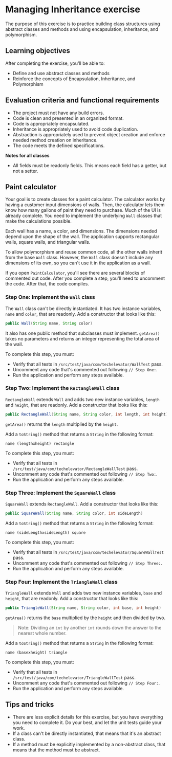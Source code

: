 # Managing Inheritance exercise

The purpose of this exercise is to practice building class structures using abstract classes and methods and using encapsulation, inheritance, and polymorphism.

## Learning objectives

After completing the exercise, you'll be able to:

- Define and use abstract classes and methods
- Reinforce the concepts of Encapsulation, Inheritance, and Polymorphism

## Evaluation criteria and functional requirements

* The project must not have any build errors.
* Code is clean and presented in an organized format.
* Code is appropriately encapsulated.
* Inheritance is appropriately used to avoid code duplication.
* Abstraction is appropriately used to prevent object creation and enforce needed method creation on inheritance.
* The code meets the defined specifications.

**Notes for all classes**
- All fields must be readonly fields. This means each field has a getter, but not a setter.

## Paint calculator

Your goal is to create classes for a paint calculator. The calculator works by having a customer input dimensions of walls. Then, the calculator lets them know how many gallons of paint they need to purchase. Much of the UI is already complete. You need to implement the underlying `Wall` classes that make the calculations possible.

Each wall has a name, a color, and dimensions. The dimensions needed depend upon the shape of the wall. The application supports rectangular walls, square walls, and triangular walls.

To allow polymorphism and reuse common code, all the other walls inherit from the base `Wall` class. However, the `Wall` class doesn't include any dimensions of its own, so you can't use it in the application as a wall.

If you open `PaintCalculator`, you'll see there are several blocks of commented out code. After you complete a step, you'll need to uncomment the code. After that, the code compiles.

### Step One: Implement the `Wall` class

The `Wall` class can't be directly instantiated. It has two instance variables, `name` and `color`, that are readonly. Add a constructor that looks like this:

``` Java
public Wall(String name, String color)
```

It also has one public method that subclasses must implement. `getArea()` takes no parameters and returns an integer representing the total area of the wall.

To complete this step, you must:
- Verify that all tests in `/src/test/java/com/techelevator/WallTest` pass.
- Uncomment any code that's commented out following `// Step One:`.
- Run the application and perform any steps available.

### Step Two: Implement the `RectangleWall` class

`RectangleWall` extends `Wall` and adds two new instance variables, `length` and `height`, that are readonly. Add a constructor that looks like this:

``` Java
public RectangleWall(String name, String color, int length, int height)
```

`getArea()` returns the `length` multiplied by the `height`.

Add a `toString()` method that returns a `String` in the following format:

```
name (lengthxheight) rectangle
```

To complete this step, you must:
- Verify that all tests in `/src/test/java/com/techelevator/RectangleWallTest` pass.
- Uncomment any code that's commented out following `// Step Two:`.
- Run the application and perform any steps available.

### Step Three: Implement the `SquareWall` class

`SquareWall` extends `RectangleWall`. Add a constructor that looks like this:

``` Java
public SquareWall(String name, String color, int sideLength)
```

Add a `toString()` method that returns a `String` in the following format:

```
name (sideLengthxsideLength) square
```

To complete this step, you must:
- Verify that all tests in `/src/test/java/com/techelevator/SquareWallTest` pass.
- Uncomment any code that's commented out following `// Step Three:`.
- Run the application and perform any steps available.

### Step Four: Implement the `TriangleWall` class

`TriangleWall` extends `Wall` and adds two new instance variables, `base` and `height`, that are readonly. Add a constructor that looks like this:

``` Java
public TriangleWall(String name, String color, int base, int height)
```

`getArea()` returns the `base` multiplied by the `height` and then divided by two.

>Note: Dividing an `int` by another `int` rounds down the answer to the nearest whole number.

Add a `toString()` method that returns a `String` in the following format:

```
name (basexheight) triangle
```

To complete this step, you must:
- Verify that all tests in `/src/test/java/com/techelevator/TriangleWallTest` pass.
- Uncomment any code that's commented out following `// Step Four:`.
- Run the application and perform any steps available.

## Tips and tricks

- There are less explicit details for this exercise, but you have everything you need to complete it. Do your best, and let the unit tests guide your work.
- If a class can't be directly instantiated, that means that it's an abstract class.
- If a method must be explicitly implemented by a non-abstract class, that means that the method must be abstract.
